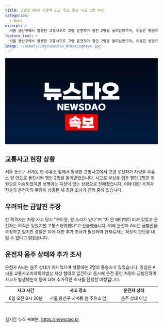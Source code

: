 ```yaml
---
title: 급발진 80대 서울역 인근 인도 돌진 사고 2명 부상
categories:
  - News
excerpt: >
  서울 용산구에서 발생한 교통사고로 고령 운전자가 행인 2명을 들이받았으며, 이들은 병원으로 이송되었지만 생명에는 지장이 없는 것으로 전해졌다. 운전자는 급발진을 주장하고 있으나 경찰은 이를 확인 중이다. 운전자는 음주 상태가 아니었으며, 치상 혐의로 입건됐으며 사고 경위에 대해 추가 조사 중이다.
feature_text: >
  서울 용산구에서 발생한 교통사고로 고령 운전자가 행인 2명을 들이받았으며, 이들은 병원으로 이송되었지만 생명에는 지장이 없는 것으로 전해졌다. 운전자는 급발진을 주장하고 있으나 경찰은 이를 확인 중이다. 운전자는 음주 상태가 아니었으며, 치상 혐의로 입건됐으며 사고 경위에 대해 추가 조사 중이다.
image: '/assets/img/newsdao_breakingnews.jpg'
---
```


<p><img src="/assets/img/newsdao_breakingnews.jpg" alt="flaretime 속보" /></p>

<h2 data-ke-size="size26">교통사고 현장 상황</h2>

<p data-ke-size="size16">서울 용산구 서계동 한 주유소 앞에서 발생한 교통사고에서 고령 운전자가 차량을 주유소 앞 인도로 돌진시켜 행인 2명을 들이받았습니다. 사고로 부상을 입은 행인 2명은 병원으로 이송되었지만 생명에는 지장이 없는 상황으로 전해졌습니다. 이에 대한 목격자 진술과 운전자의 주장이 상충된 채 경찰 조사가 진행 중에 있습니다.</p>

<h2 data-ke-size="size26">우려되는 급발진 주장</h2>

<p data-ke-size="size16">한 목격자는 차량 사고 당시 "부아앙, 쾅 소리가 났다"며 "차 안 에어백이 터져 있었고 운전자는 의식은 있었지만 고통스러워했다"고 진술했습니다. 이에 운전자 A씨는 급발진을 주장하고 있지만 경찰은 이에 대한 추가 조사가 필요하며 현재로서는 확정적 판단을 내릴 수 없다고 밝혔습니다.</p>

<h2 data-ke-size="size26">운전자 음주 상태와 추가 조사</h2>

<p data-ke-size="size16">운전자 A씨는 음주 상태가 아니었으며 차량에는 2명의 동승자가 있었습니다. 경찰은 A씨를 교통사고처리특례법상 치상 혐의로 입건하고 동시에 운전 중인 차량이 급발진하여 사고가 발생했는지 등에 대해 추가적인 조사를 진행할 예정입니다.</p>

<table>
    <colgroup>
    <col width="168" style="width:126pt" />
    <col width="267" style="width:200pt" />
    <col width="198" style="width:149pt" />
    </colgroup>
    <tbody>
        <tr>
            <td style="text-align: center; height: 17px;"><b>사고 시간</b></td>
            <td style="text-align: center; height: 17px;"><b>사고 장소</b></td>
            <td style="text-align: center; height: 17px;"><b>운전자 상태</b></td>
        </tr>
        <tr>
            <td style="text-align: center; height: 17px;">6일 오전 9시 20분</td>
            <td style="text-align: center; height: 17px;">서울 용산구 서계동 한 주유소 앞</td>
            <td style="text-align: center; height: 17px;">음주 상태 아님</td>
        </tr>
    </tbody>
</table>

<p data-ke-size="size16">&nbsp;</p>
실시간 뉴스 속보는, <a href="https://newsdao.kr" rel="dofollow">https://newsdao.kr</a>



